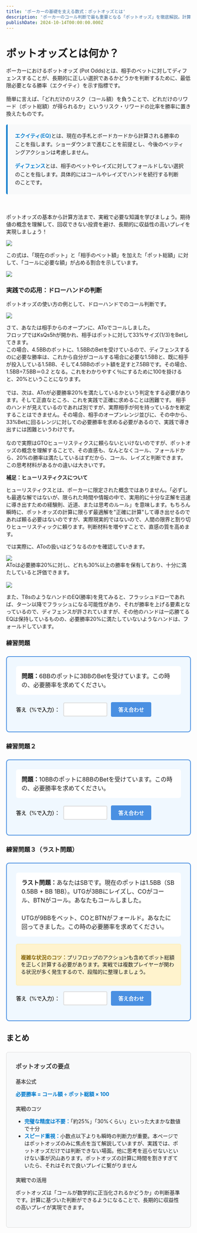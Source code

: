 ```yaml
---
title: 'ポーカーの基礎を支える数式：ポットオッズとは'
description: 'ポーカーのコール判断で最も重要となる「ポットオッズ」を徹底解説。計算方法、必要勝率の概念、そしてドローハンドでの具体的な応用までを学べます。'
publishDate: 2024-10-14T00:00:00.000Z
---
```


<div class="article-content">

# ポットオッズとは何か？

ポーカーにおけるポットオッズ (Pot Odds)とは、相手のベットに対してディフェンスすることが、長期的に正しい選択であるかどうかを判断するために、最低限必要となる勝率（エクイティ）を示す指標です。
<br><br>
簡単に言えば、「どれだけのリスク（コール額）を負うことで、どれだけのリワード（ポット総額）が得られるか」というリスク・リワードの比率を勝率に置き換えたものです。

<div class="terminology-box">
<div class="term-item">
<strong>エクイティ(EQ)</strong>とは、現在の手札とボードカードから計算される勝率のことを指します。ショーダウンまで進むことを前提とし、今後のベッティングアクションは考慮しません。
</div>
<div class="term-item">
<strong>ディフェンス</strong>とは、相手のベットやレイズに対してフォールドしない選択のことを指します。具体的にはコールやレイズでハンドを続行する判断のことです。
</div>
</div>

<style>
.terminology-box {
  background-color: #f8f9fa;
  border-left: 4px solid #007acc;
  padding: 20px;
  margin: 20px 0;
  border-radius: 4px;
}

.term-item {
  margin-bottom: 15px;
  line-height: 1.6;
}

.term-item:last-child {
  margin-bottom: 0;
}

.term-item strong {
  color: #007acc;
  font-weight: 600;
}
</style>

<br>

ポットオッズの基本から計算方法まで、実戦で必要な知識を学びましょう。期待値の概念を理解して、回収できない投資を避け、長期的に収益性の高いプレイを実現しましょう！

<img src="/images/blog/odds.png" /><br>

この式は、「現在のポット」と「相手のベット額」を加えた「ポット総額」に対して、「コールに必要な額」が占める割合を示しています。

<img src="/images/blog/odds2.png" /><br>

### 実践での応用：ドローハンドの判断

ポットオッズの使い方の例として、ドローハンドでのコール判断です。

<img src="/images/blog/odds3.png" /><br>

さて、あなたは相手からのオープンに、AToでコールしました。<br>
フロップではKsQs5hが開かれ、相手はポットに対して33%サイズ(1/3)をBetしてきます。<br>
この場合、4.5BBのポットに、1.5BBのBetを受けているので、ディフェンスするのに必要な勝率は、これから自分がコールする場合に必要な1.5BBと、既に相手が投入している1.5BB、そして4.5BBのポット額を足すと7.5BBです。その場合、1.5BB÷7.5BB＝0.2 となる。これをわかりやすく％にするために100を掛けると、20%ということになります。<br><br>
では、次は、AToが必要勝率20%を満たしているかという判定をする必要があります。そして正直なところ、これを実践で正確に求めることは困難です。
相手のハンドが見えているのであれば別ですが、実際相手が何を持っているかを断定することはできません。その場合、相手のオープンレンジ並びに、その中から、33%Betに回るレンジに対しての必要勝率を求める必要があるので、実践で導き出すには困難というわけです。<br><br>
なので実際はGTOヒューリスティクスに頼らないといけないのですが、ポットオッズの概念を理解することで、その直感も、なんとなくコール、フォールドから、20%の勝率は満たしているはずだから、コール、レイズと判断できます。この思考材料があるかの違いは大きいです。

<div class="side-note">
<p><strong>補足：ヒューリスティクスについて</strong></p>
<p>ヒューリスティクスとは、ポーカーに限定された概念ではありません。「必ずしも最適な解ではないが、限られた時間や情報の中で、実用的に十分な正解を迅速に導き出すための経験則、近道、または思考のルール」を意味します。もちろん瞬時に、ポットオッズの計算に限らず最適解を"正確に計算"して導き出せるのであれば頼る必要はないのですが、実際現実的ではないので、人間の限界と割り切りヒューリスティックに頼ります。判断材料を増やすことで、直感の質を高めます。</p>
</div>

では実際に、AToの扱いはどうなるのかを確認していきます。<br>

<img src="/images/blog/odds4.png" /><br>
AToは必要勝率20%に対し、どれも30%以上の勝率を保有しており、十分に満たしていると評価できます。<br><br>
<img src="/images/blog/odds5.png" /><br>

また、T8sのようなハンドのEQ(勝率)を見てみると、フラッシュドローであれば、ターン以降でフラッシュになる可能性があり、それが勝率を上げる要素となっているので、ディフェンスが許されていますが、その他のハンドは一応勝てるEQは保持しているものの、必要勝率20%に満たしていないようなハンドは、フォールドしています。

### 練習問題

<div class="quiz-container">
<div class="quiz-question">
<strong>問題：</strong>6BBのポットに3BBのBetを受けています。この時の、必要勝率を求めてください。
</div>

<div class="quiz-input-section">
<label for="answer-input">答え（%で入力）：</label>
<input type="number" id="answer-input" min="0" max="100" step="1">
<button id="check-answer" onclick="checkAnswer()">答え合わせ</button>
</div>

<div id="quiz-result" class="quiz-result hidden">
</div>

<div id="quiz-explanation" class="quiz-explanation hidden">
<h4>解説：</h4>
<p><strong>計算過程</strong></p>
<ol>
<li>現在のポット：6BB</li>
<li>相手のベット：3BB</li>
<li>コール額：3BB</li>
<li>ポット総額：6BB + 3BB + 3BB = 12BB</li>
<li>必要勝率 = 3BB ÷ 12BB = 0.25 = <strong>25%</strong></li>
</ol>
<p>この場合、25%以上の勝率があればコールが正当化されます。</p>
</div>
</div>

### 練習問題２

<div class="quiz-container">
<div class="quiz-question">
<strong>問題：</strong>10BBのポットに8BBのBetを受けています。この時の、必要勝率を求めてください。
</div>

<div class="quiz-input-section">
<label for="answer-input-2">答え（%で入力）：</label>
<input type="number" id="answer-input-2" placeholder="
" min="0" max="100" step="1">
<button id="check-answer-2" onclick="checkAnswer2()">答え合わせ</button>
</div>

<div id="quiz-result-2" class="quiz-result hidden">
</div>

<div id="quiz-explanation-2" class="quiz-explanation hidden">
<h4>解説：</h4>
<p><strong>計算過程</strong></p>
<ol>
<li>現在のポット：10BB</li>
<li>相手のベット：8BB</li>
<li>コール額：8BB</li>
<li>ポット総額：10BB + 8BB + 8BB = 26BB</li>
<li>必要勝率 = 8BB ÷ 26BB ≈ 0.308 = <strong>約30.8%</strong></li>
</ol>
<p>この場合、約31%以上の勝率があればコールが正当化されます。実戦では「約31%」として覚えておけば十分です。</p>
</div>
</div>

### 練習問題３（ラスト問題）

<div class="quiz-container">
<div class="quiz-question">
<strong>ラスト問題：</strong>あなたはSBです。現在のポットは1.5BB（SB 0.5BB + BB 1BB）。UTGが3BBにレイズし、COがコール、BTNがコール。あなたもコールしました。<br><br>
UTGが9BBをベット、COとBTNがフォールド。あなたに回ってきました。この時の必要勝率を求めてください。
</div>

<div class="calculation-note">
<p><strong>複雑な状況のコツ：</strong>プリフロップのアクションも含めてポット総額を正しく計算する必要があります。実戦では複数プレイヤーが関わる状況が多く発生するので、段階的に整理しましょう。</p>
</div>

<div class="quiz-input-section">
<label for="answer-input-3">答え（%で入力）：</label>
<input type="number" id="answer-input-3" placeholder="" min="0" max="100" step="1">
<button id="check-answer-3" onclick="checkAnswer3()">答え合わせ</button>
</div>

<div id="quiz-result-3" class="quiz-result hidden">
</div>

<div id="quiz-explanation-3" class="quiz-explanation hidden">
<h4>解説：</h4>
<p><strong>計算過程（複雑な状況の整理）</strong></p>
<ol>
<li><strong>プリフロップ後のポット：</strong>SB(0.5) + BB(1) + UTG(3) + CO(3) + BTN(3) + あなた(3) = 13.5BB</li>
<li><strong>フロップでのベット：</strong>UTG が 9BB をベット</li>
<li><strong>現在のポット：</strong>13.5BB + 9BB = 22.5BB</li>
<li><strong>あなたのコール額：</strong>9BB</li>
<li><strong>ポット総額：</strong>22.5BB + 9BB = 31.5BB</li>
<li><strong>必要勝率：</strong>9BB ÷ 31.5BB ≈ 0.286 = <strong>約28.6%</strong></li>
</ol>
<p>この場合、約29%以上の勝率があればコールが正当化されます。<br>
<strong>実戦のコツ：</strong>複雑な状況では、まずポット総額を正確に把握することが重要です！</p>
</div>
</div>

<style>
.quiz-container {
  background-color: #f0f8ff;
  border: 2px solid #4a90e2;
  border-radius: 8px;
  padding: 25px;
  margin: 25px 0;
}



.quiz-question {
  background-color: white;
  padding: 15px;
  border-radius: 6px;
  margin-bottom: 20px;
  font-size: 16px;
  line-height: 1.5;
}

.calculation-note {
  background-color: #fff3cd;
  border: 1px solid #ffeaa7;
  border-radius: 4px;
  padding: 12px;
  margin-bottom: 15px;
  font-size: 14px;
  line-height: 1.4;
}

.calculation-note strong {
  color: #856404;
}

.quiz-input-section {
  display: flex;
  align-items: center;
  gap: 10px;
  margin-bottom: 15px;
  flex-wrap: wrap;
}

.quiz-input-section label {
  font-weight: 600;
  color: #333;
}

#answer-input {
  padding: 8px 12px;
  border: 2px solid #ddd;
  border-radius: 4px;
  font-size: 16px;
  width: 120px;
}

#answer-input:focus, #answer-input-2:focus, #answer-input-3:focus {
  outline: none;
  border-color: #4a90e2;
}

#answer-input-2, #answer-input-3 {
  padding: 8px 12px;
  border: 2px solid #ddd;
  border-radius: 4px;
  font-size: 16px;
  width: 120px;
}

#check-answer, #check-answer-2, #check-answer-3 {
  background-color: #4a90e2;
  color: white;
  border: none;
  padding: 10px 20px;
  border-radius: 4px;
  cursor: pointer;
  font-size: 14px;
  font-weight: 600;
  transition: background-color 0.3s;
}

#check-answer:hover, #check-answer-2:hover, #check-answer-3:hover {
  background-color: #357abd;
}



.quiz-result {
  padding: 15px;
  border-radius: 6px;
  margin-bottom: 15px;
  font-weight: 600;
  text-align: center;
}

.quiz-result.correct {
  background-color: #d4edda;
  color: #155724;
  border: 2px solid #c3e6cb;
}

.quiz-result.incorrect {
  background-color: #f8d7da;
  color: #721c24;
  border: 2px solid #f5c6cb;
}

.quiz-explanation {
  background-color: white;
  padding: 20px;
  border-radius: 6px;
  border-left: 4px solid #4a90e2;
}

.quiz-explanation h4 {
  color: #4a90e2;
  margin-top: 0;
}

.quiz-explanation ol {
  padding-left: 20px;
}

.quiz-explanation li {
  margin-bottom: 5px;
}

.hidden {
  display: none;
}

@media (max-width: 600px) {
  .quiz-input-section {
    flex-direction: column;
    align-items: stretch;
  }
  
  #answer-input, #answer-input-2, #answer-input-3 {
    width: 100%;
  }
}
</style>

<script>
function checkAnswer() {
  const userAnswer = parseFloat(document.getElementById('answer-input').value);
  const correctAnswer = 25;
  const tolerance = 1.0; // 1%の誤差を許容
  
  const resultDiv = document.getElementById('quiz-result');
  const explanationDiv = document.getElementById('quiz-explanation');
  
  if (isNaN(userAnswer)) {
    resultDiv.innerHTML = '数値を入力してください。';
    resultDiv.className = 'quiz-result incorrect';
    resultDiv.classList.remove('hidden');
    explanationDiv.classList.add('hidden');
    return;
  }
  
  if (Math.abs(userAnswer - correctAnswer) <= tolerance) {
    resultDiv.innerHTML = '🎉 正解です！よく理解できていますね。';
    resultDiv.className = 'quiz-result correct';
  } else {
    resultDiv.innerHTML = `❌ 不正解です。正解は25%です。<br>あなたの回答: ${userAnswer}%`;
    resultDiv.className = 'quiz-result incorrect';
  }
  
  resultDiv.classList.remove('hidden');
  explanationDiv.classList.remove('hidden');
}

// 2つ目のクイズ用の関数
function checkAnswer2() {
  const userAnswer = parseFloat(document.getElementById('answer-input-2').value);
  const correctAnswer = 30.8;
  const tolerance = 1.5; // 少し広めの誤差を許容
  
  const resultDiv = document.getElementById('quiz-result-2');
  const explanationDiv = document.getElementById('quiz-explanation-2');
  
  if (isNaN(userAnswer)) {
    resultDiv.innerHTML = '数値を入力してください。';
    resultDiv.className = 'quiz-result incorrect';
    resultDiv.classList.remove('hidden');
    explanationDiv.classList.add('hidden');
    return;
  }
  
  if (Math.abs(userAnswer - correctAnswer) <= tolerance) {
    resultDiv.innerHTML = '🎉 正解です！実戦的な計算力が身についていますね。';
    resultDiv.className = 'quiz-result correct';
  } else {
    resultDiv.innerHTML = `❌ 不正解です。正解は約31%（厳密には30.8%）です。<br>あなたの回答: ${userAnswer}%`;
    resultDiv.className = 'quiz-result incorrect';
  }
  
  resultDiv.classList.remove('hidden');
  explanationDiv.classList.remove('hidden');
}

// Enterキーでも答え合わせできるように
document.getElementById('answer-input').addEventListener('keypress', function(e) {
  if (e.key === 'Enter') {
    checkAnswer();
  }
});

document.getElementById('answer-input-2').addEventListener('keypress', function(e) {
  if (e.key === 'Enter') {
    checkAnswer2();
  }
});

// 3つ目のクイズ用の関数（高難易度）
function checkAnswer3() {
  const userAnswer = parseFloat(document.getElementById('answer-input-3').value);
  const correctAnswer = 28.6;
  const tolerance = 2.0; // 複雑な計算なので少し広めの誤差を許容
  
  const resultDiv = document.getElementById('quiz-result-3');
  const explanationDiv = document.getElementById('quiz-explanation-3');
  
  if (isNaN(userAnswer)) {
    resultDiv.innerHTML = '数値を入力してください。';
    resultDiv.className = 'quiz-result incorrect';
    resultDiv.classList.remove('hidden');
    explanationDiv.classList.add('hidden');
    return;
  }
  
  if (Math.abs(userAnswer - correctAnswer) <= tolerance) {
    resultDiv.innerHTML = '🎉 素晴らしい！複雑な状況での計算を正確にできています。実戦力が高いですね！';
    resultDiv.className = 'quiz-result correct';
  } else {
    resultDiv.innerHTML = `❌ 不正解です。正解は約29%（厳密には28.6%）です。<br>複雑な状況では段階的に計算することが重要です。<br>あなたの回答: ${userAnswer}%`;
    resultDiv.className = 'quiz-result incorrect';
  }
  
  resultDiv.classList.remove('hidden');
  explanationDiv.classList.remove('hidden');
}

document.getElementById('answer-input-3').addEventListener('keypress', function(e) {
  if (e.key === 'Enter') {
    checkAnswer3();
  }
});
</script>

## まとめ

<div class="summary-box">
<h3>ポットオッズの要点</h3>

<div class="summary-item">
<h4>基本公式</h4>
<p><strong>必要勝率 = コール額 ÷ ポット総額 × 100</strong></p>
</div>

<div class="summary-item">
<h4>実戦のコツ</h4>
<ul>
<li><strong>完璧な精度は不要：</strong>「約25%」「30%くらい」といった大まかな数値で十分</li>
<li><strong>スピード重視：</strong>小数点以下よりも瞬時の判断力が重要。本ページではポットオッズのみに焦点を当て解説していますが、実践では、ポットオッズだけでは判断できない場面。他に思考を巡らせないといけない事が沢山あります。ポットオッズの計算に時間を割きすぎていたら、それはそれで良いプレイに繋がりません</li>
</ul>
</div>

<div class="summary-item">
<h4>実戦での活用</h4>
<p>ポットオッズは「コールが数学的に正当化されるかどうか」の判断基準です。計算に基づいた判断ができるようになることで、長期的に収益性の高いプレイが実現できます。</p>
</div>


<style>
.summary-box {
  background-color: #f8f9fa;
  border: 1px solid #ddd;
  border-radius: 6px;
  padding: 25px;
  margin: 25px 0;
}

.summary-box h3 {
  margin-top: 0;
  margin-bottom: 20px;
  color: #333;
}

.summary-item {
  margin-bottom: 20px;
}

.summary-item:last-child {
  margin-bottom: 0;
}

.summary-item h4 {
  margin-top: 0;
  margin-bottom: 10px;
  color: #555;
}

.summary-item strong {
  color: #007acc;
}
</style>

</div>





